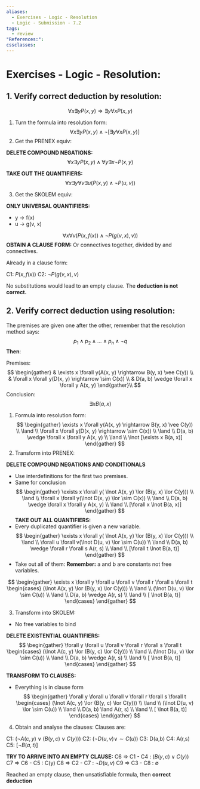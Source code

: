 ```yaml
---
aliases:
  - Exercises - Logic - Resolution
  - Logic - Submission - 7.2
tags:
  - review
"References:": 
cssclasses:
---
```

# Exercises - Logic - Resolution: 

## 1. Verify correct deduction by resolution: 

$$
\forall x  \exists y P(x,y) \Rightarrow  \exists y \forall x P(x,y)
$$
1. Turn the formula into resolution form:
$$
\forall x  \exists y P(x,y) \land \lnot[  \exists y \forall x P(x,y)]
$$
2. Get the PRENEX equiv: 

**DELETE COMPOUND NEGATIONS:**
$$
\forall x \exists y P(x,y) \land \forall y \exists x \lnot P(x,y)
$$

**TAKE OUT THE QUANTIFIERS:**
$$
\forall x \exists y \forall v\exists u(  P(x,y) \land  \lnot P(u,v))
$$

3. Get the SKOLEM equiv: 

**ONLY UNIVERSAL QUANTIFIERS:**
+ y → f(x)
+ u → g(v, x)

$$
\forall x  \forall v(  P(x,f(x)) \land  \lnot P(g(v,x),v))
$$
**OBTAIN A CLAUSE FORM:**
Or connectives together, divided by and connectives. 

Already in a clause form: 

C1: $P(x,f(x))$
C2: $\lnot P(g(v,x),v)$

No substitutions would lead to an empty clause. The **deduction is not correct.**

## 2. Verify correct deduction using resolution:
The premises are given one after the other, remember that the resolution method says: 
$$
p_1 \land p_2 \land ...\land p_n \land \lnot q
$$
**Then**: 

Premises:
$$
\begin{gather}
& \exists x \forall y(A(x, y) \rightarrow B(y, x) \vee C(y)) \\
& \forall x \forall y(D(x, y) \rightarrow \sim C(x)) \\
& D(a, b) \wedge \forall x \forall y A(x, y)
\end{gather}\\ 
$$
Conclusion:
$$
\exists x B(a, x)
$$
1. Formula into resolution form: 
$$
\begin{gather}
\exists x \forall y(A(x, y) \rightarrow B(y, x) \vee C(y)) \\
 \land \\
 \forall x \forall y(D(x, y) \rightarrow \sim C(x))
 \\ \land \\
 D(a, b) \wedge \forall x \forall y A(x, y)
 \\ \land \\
 \lnot [\exists x B(a, x)]
\end{gather}
$$
2. Transform into PRENEX: 

**DELETE COMPOUND NEGATIONS AND CONDITIONALS**
+ Use interdefinitions for the first two premises.
+ Same for conclusion 
$$
\begin{gather}
\exists x \forall y( \lnot A(x, y) \lor (B(y, x) \lor C(y))) \\
 \land \\
 \forall x \forall y(\lnot D(x, y) \lor \sim C(x))
 \\ \land \\
 D(a, b) \wedge \forall x \forall y A(x, y)
 \\ \land \\
 [\forall x  \lnot B(a, x)]
\end{gather}
$$
**TAKE OUT ALL QUANTIFIERS:**
+ Every duplicated quantifier is given a new variable. 
$$
\begin{gather}
\exists x \forall y( \lnot A(x, y) \lor (B(y, x) \lor C(y))) \\
 \land \\
 \forall u \forall v(\lnot D(u, v) \lor \sim C(u))
 \\ \land \\
 D(a, b) \wedge \forall r \forall s A(r, s)
 \\ \land \\
 [\forall t  \lnot B(a, t)]
\end{gather}
$$
+ Take out all of them: 
**Remember:** a and b are constants not free variables. 

$$
\begin{gather}
\exists x \forall y \forall u \forall v \forall r \forall s \forall t
\begin{cases}
(\lnot A(x, y) \lor (B(y, x) \lor C(y))) \\
 \land \\
 (\lnot D(u, v) \lor \sim C(u))
 \\ \land \\
 D(a, b) \wedge  A(r, s)
 \\ \land \\
 [ \lnot B(a, t)]
 \end{cases}
\end{gather} 
$$


3. Transform into SKOLEM:
+ No free variables to bind 

**DELETE EXISTENTIAL QUANTIFIERS:**
$$
\begin{gather}
 \forall y \forall u \forall v \forall r \forall s \forall t
\begin{cases}
(\lnot A(c, y) \lor (B(y, c) \lor C(y))) \\
 \land \\
 (\lnot D(u, v) \lor \sim C(u))
 \\ \land \\
 D(a, b) \wedge  A(r, s)
 \\ \land \\
 [ \lnot B(a, t)]
 \end{cases}
\end{gather} 
$$

**TRANSFORM TO CLAUSES:**
+ Everything is in clause form 
$$
\begin{gather}
 \forall y \forall u \forall v \forall r \forall s \forall t
\begin{cases}
(\lnot A(c, y) \lor (B(y, c) \lor C(y))) \\
 \land \\
 (\lnot D(u, v) \lor \sim C(u))
 \\ \land \\
  D(a, b) \land   A(r, s)
 \\ \land \\
 [ \lnot B(a, t)]
 \end{cases}
\end{gather} 
$$

4. Obtain and analyse the clauses:
Clauses are: 

C1: $(\lnot A(c, y) \lor (B(y, c) \lor C(y)))$
C2: $(\lnot D(u, v) \lor \sim C(u))$
C3: D(a,b)
C4: A(r,s)
C5: $[ \lnot B(a, t)]$

**TRY TO ARRIVE INTO AN EMPTY CLAUSE:**
C6 =>  C1 - C4 : $(B(y, c) \lor C(y))$
C7 => C6 - C5 : C(y)
C8 => C2 - C7 : $\lnot D(u, v)$
C9 => C3 - C8 : $\emptyset$

Reached an empty clause, then unsatisfiable formula, then **correct deduction**



